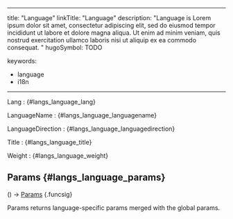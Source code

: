 


---
title: "Language"
linkTitle: "Language"
description: "Language is Lorem ipsum dolor sit amet, consectetur adipiscing elit, sed do eiusmod tempor incididunt ut labore et dolore magna aliqua. Ut enim ad minim veniam, quis nostrud exercitation ullamco laboris nisi ut aliquip ex ea commodo consequat. "
hugoSymbol: TODO


keywords:
- language
- i18n


---










Lang
: {#langs_language_lang}






LanguageName
: {#langs_language_languagename}






LanguageDirection
: {#langs_language_languagedirection}






Title
: {#langs_language_title}






Weight
: {#langs_language_weight}



























## Params {#langs_language_params}

\(\) → [Params](/documentation/reference/objects/common/maps/params)
{.funcsig}


Params returns language-specific params merged with the global params.











